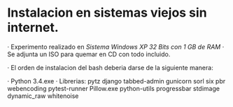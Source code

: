 # Instalacion en sistemas viejos sin internet.
· Experimento realizado en _Sistema Windows XP 32 Bits con 1 GB de RAM_
· Se adjunta un ISO para quemar en CD con todo incluido.

· El orden de instalacion del bash deberia darse de la siguiente manera:

· Python 3.4.exe
· Librerias:
    pytz
    django
    tabbed-admin
    gunicorn
    sorl
    six
    pbr
    webencoding
    pytest-runner
    Pillow.exe
    python-utils
    progressbar
    stdimage
    dynamic_raw
    whitenoise

